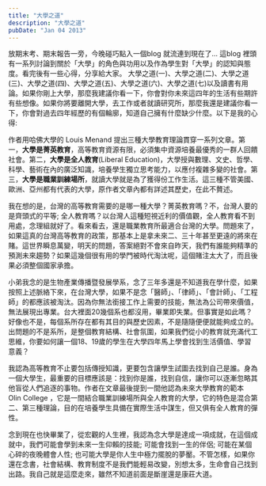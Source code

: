 ```yaml
---
title: "大學之道"
description: "大學之道"
pubDate: "Jan 04 2013"
---
```


放期末考、期末報告一旁，今晚碰巧點入一個blog 就流連到現在了… 這blog 裡頭有一系列討論到關於「大學」的角色與功用以及作為學生對「大學」的認知與態度。看完後有一些心得，分享給大家。 大學之道(一)、大學之道(二)、大學之道(三)、大學之道(四)、大學之道(五)、大學之道(六)、大學之道(七)以及讀書有用論。如果你剛上大學，那麼我建議你看一下，你會對你未來這四年的生活有些期許有些想像。如果你將要離開大學，去工作或者就讀研究所，那麼我還是建議你看一下，你會對過去四年經歷的有個輪廓，知道自己擁有什麼缺少什麼。以下是我的心得:

作者用哈佛大學的 Louis Menand 提出三種大學教育理論貫穿一系列文章。第一，**大學是菁英教育**，高等教育資源有限，必須集中資源培養最優秀的一群人回饋社會。第二，**大學是全人教育**(Liberal Education)，大學授與數理、文史、哲學、科學、藝術在內的廣泛知識，培養學生獨立思考能力，以應付複雜多變的社會。第三，**大學是職業訓練場所**，就讀大學就是為了獲得份工作生活。這三種不管美國、歐洲、亞州都有代表的大學，原作者文章內都有詳述其歷史，在此不贅述。

我在想的是，台灣的高等教育需要的是哪一種大學？菁英教育嗎？不，台灣人要的是齊頭式的平等; 全人教育嗎？以台灣人這種短視近利的價值觀，全人教育看不到用處，念理組就好了。看來看去，還是職業教育所最適合台灣的大學。問題來了，如果這真的台灣高等教育的政策，那基本上是拿未來二、三十年甚至更遠的將來在賭。這世界瞬息萬變，明天的問題，答案絕對不會來自昨天，我們有誰能夠精準的預測未來趨勢？如果這幾個很有用的學門被時代淘汰呢，這個賭注太大了，而且後果必須整個國家承擔。

小弟我念的是生物產業傳播暨發展學系，念了三年多還是不知道我在學什麼，如果按照上述脈絡下來，在台灣大學，如果不是念「醫師」、「律師」、「會計師」、「工程師」的都應該被淘汰。因為你無法銜接工作上需要的技能，無法為公司帶來價值，無法展現出專業。台大裡面20幾個系也都沒用，畢業即失業。但事實是如此嗎？好像也不是，每個系所存在都有其目的與歷史因素，不是隨隨便便就能夠成立的。出問題的不是系所，是整個教育結構、社會氛圍，如果我們從小的教育就充滿代工思維，你要如何讓一個18、19歲的學生在大學四年馬上學會找到生活價值、學習意義？

我認為高等教育不止要包括傳授知識，更要包含讓學生試圖去找到自己是誰。身為一個大學生，最重要的目標應該是：找到你是誰，找到自信，讓你可以逐漸忽略其他盲從人們追逐的事物。作者在文章最後提到一間他認為未來大學教育的範本 Olin College ，它是一間結合職業訓練場所與全人教育的大學，它的特色是混合第二、第三種理論，目的在培養學生具備在實際生活中謀生，但又俱有全人教育的彈性。

念到現在也快畢業了，從宏觀的人生裡，我認為念大學是達成一項成就，在這個成就中，我們可能會學到未來一生仰賴的技能; 可能會找到一生的伴侶; 可能在某個心碎的夜晚體會人性; 也可能大學是你人生中極力擺脫的夢靨。不管怎樣，如果你還在念書，社會結構、教育制度不是我們能輕易改變，別想太多，生命會自己找到出路。我自己就是這麼走來，雖然不知道前面是斷崖還是康莊大道。
